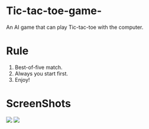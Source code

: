 # Tic-tac-toe-game-
An AI game that can play Tic-tac-toe with the computer.
# Rule
1. Best-of-five match.
2. Always you start first.
3. Enjoy!
# ScreenShots
![](https://scontent.ftpe11-2.fna.fbcdn.net/v/t1.15752-9/271887402_708565126833119_2703941109426207217_n.png?_nc_cat=108&ccb=1-5&_nc_sid=ae9488&_nc_ohc=ewmtAPD_oJ0AX_2KjDC&_nc_ht=scontent.ftpe11-2.fna&oh=03_AVLM_fljL0mldCf4JhqMCzlD65_RuR0Sa5RPzygeLbCB8A&oe=6222B59E)
![](https://scontent.ftpe11-2.fna.fbcdn.net/v/t1.15752-9/272372701_328780575830289_1372245456832576342_n.png?_nc_cat=104&ccb=1-5&_nc_sid=ae9488&_nc_ohc=Zc_v208fEMMAX9OeMJx&_nc_ht=scontent.ftpe11-2.fna&oh=03_AVKydeepAN7_mnrZv8UO-Gval3aahiYrBIkqcOhBPqkBFA&oe=622317A1)


